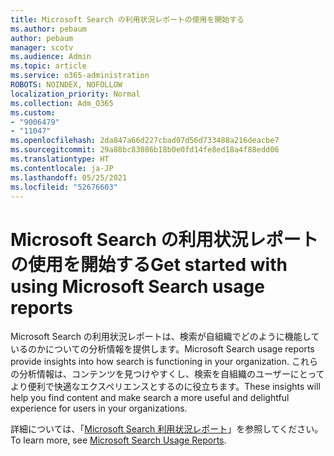 ```yaml
---
title: Microsoft Search の利用状況レポートの使用を開始する
ms.author: pebaum
author: pebaum
manager: scotv
ms.audience: Admin
ms.topic: article
ms.service: o365-administration
ROBOTS: NOINDEX, NOFOLLOW
localization_priority: Normal
ms.collection: Adm_O365
ms.custom:
- "9006479"
- "11047"
ms.openlocfilehash: 2da847a66d227cbad07d56d733488a216deacbe7
ms.sourcegitcommit: 29a88bc83086b18b0e0fd14fe8ed18a4f88edd06
ms.translationtype: HT
ms.contentlocale: ja-JP
ms.lasthandoff: 05/25/2021
ms.locfileid: "52676603"
---
```

# <a name="get-started-with-using-microsoft-search-usage-reports"></a><span data-ttu-id="cadc3-102">Microsoft Search の利用状況レポートの使用を開始する</span><span class="sxs-lookup"><span data-stu-id="cadc3-102">Get started with using Microsoft Search usage reports</span></span>

<span data-ttu-id="cadc3-103">Microsoft Search の利用状況レポートは、検索が自組織でどのように機能しているのかについての分析情報を提供します。</span><span class="sxs-lookup"><span data-stu-id="cadc3-103">Microsoft Search usage reports provide insights into how search is functioning in your organization.</span></span> <span data-ttu-id="cadc3-104">これらの分析情報は、コンテンツを見つけやすくし、検索を自組織のユーザーにとってより便利で快適なエクスペリエンスとするのに役立ちます。</span><span class="sxs-lookup"><span data-stu-id="cadc3-104">These insights will help you find content and make search a more useful and delightful experience for users in your organizations.</span></span>

<span data-ttu-id="cadc3-105">詳細については、「[Microsoft Search 利用状況レポート](https://go.microsoft.com/fwlink/?linkid=2152048)」を参照してください。</span><span class="sxs-lookup"><span data-stu-id="cadc3-105">To learn more, see [Microsoft Search Usage Reports](https://go.microsoft.com/fwlink/?linkid=2152048).</span></span>
